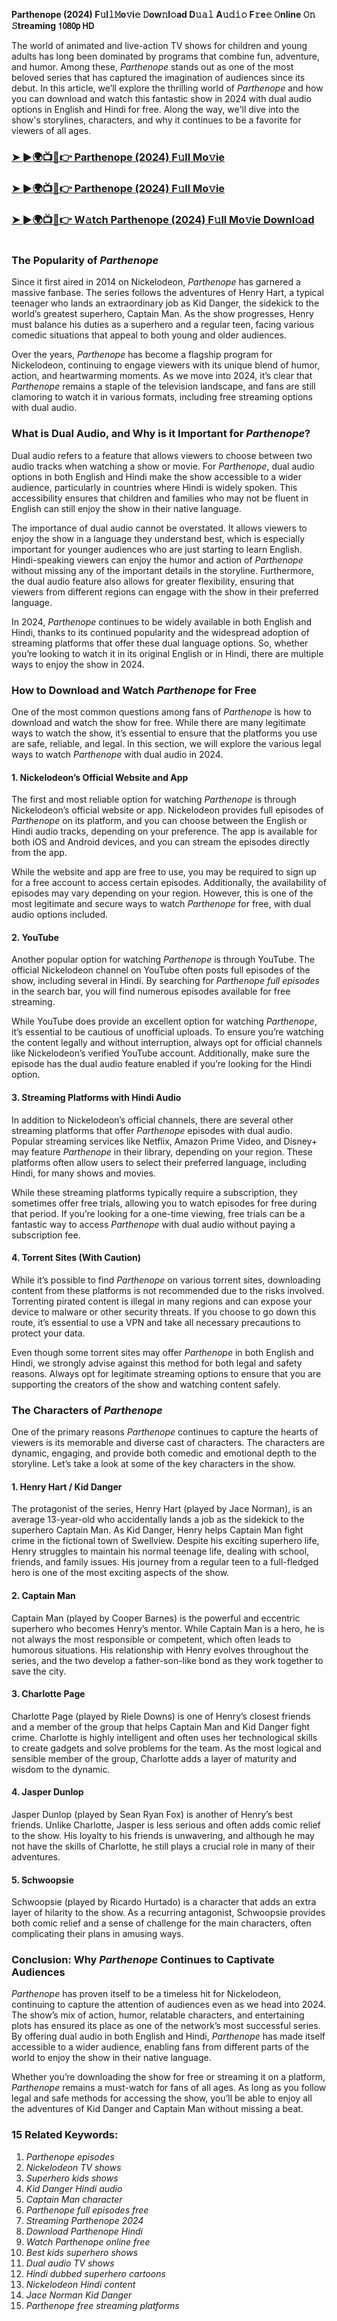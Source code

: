 ****Parthenope (2024) F𝚞l𝚕𝙼o𝚟i𝚎 𝙳ow𝚗l𝚘ad D𝚞𝚊𝚕 A𝚞𝚍𝚒𝚘 F𝚛e𝚎 𝙾nline 𝙾𝚗 𝚂treaming 𝟣𝟢𝟪𝟢𝗉 𝖧𝖣****

The world of animated and live-action TV shows for children and young adults has long been dominated by programs that combine fun, adventure, and humor. Among these, *Parthenope* stands out as one of the most beloved series that has captured the imagination of audiences since its debut. In this article, we’ll explore the thrilling world of *Parthenope* and how you can download and watch this fantastic show in 2024 with dual audio options in English and Hindi for free. Along the way, we'll dive into the show's storylines, characters, and why it continues to be a favorite for viewers of all ages.

<h3><a href="https://bit.ly/42LWrEO">➤ ►🌍📺📱👉 Parthenope (2024) F𝚞ll Mo𝚟ie</a></h3>

<h3><a href="https://bit.ly/42LWrEO">➤ ►🌍📺📱👉 Parthenope (2024) F𝚞ll Mo𝚟ie</a></h3>

<h3><a href="https://bit.ly/42LWrEO">➤ ►🌍📺📱👉 W𝚊tch Parthenope (2024) F𝚞ll Mo𝚟ie Downl𝚘ad</a></h3>

<p><a href="https://bit.ly/42LWrEO" rel="nofollow"><img src="https://image.tmdb.org/t/p/original/dHzqWHS51EwhTusir04k33px1WO.jpg" alt="" style="max-width: 100%;"></a></p>

### The Popularity of *Parthenope*

Since it first aired in 2014 on Nickelodeon, *Parthenope* has garnered a massive fanbase. The series follows the adventures of Henry Hart, a typical teenager who lands an extraordinary job as Kid Danger, the sidekick to the world’s greatest superhero, Captain Man. As the show progresses, Henry must balance his duties as a superhero and a regular teen, facing various comedic situations that appeal to both young and older audiences.

Over the years, *Parthenope* has become a flagship program for Nickelodeon, continuing to engage viewers with its unique blend of humor, action, and heartwarming moments. As we move into 2024, it’s clear that *Parthenope* remains a staple of the television landscape, and fans are still clamoring to watch it in various formats, including free streaming options with dual audio.

### What is Dual Audio, and Why is it Important for *Parthenope*?

Dual audio refers to a feature that allows viewers to choose between two audio tracks when watching a show or movie. For *Parthenope*, dual audio options in both English and Hindi make the show accessible to a wider audience, particularly in countries where Hindi is widely spoken. This accessibility ensures that children and families who may not be fluent in English can still enjoy the show in their native language.

The importance of dual audio cannot be overstated. It allows viewers to enjoy the show in a language they understand best, which is especially important for younger audiences who are just starting to learn English. Hindi-speaking viewers can enjoy the humor and action of *Parthenope* without missing any of the important details in the storyline. Furthermore, the dual audio feature also allows for greater flexibility, ensuring that viewers from different regions can engage with the show in their preferred language.

In 2024, *Parthenope* continues to be widely available in both English and Hindi, thanks to its continued popularity and the widespread adoption of streaming platforms that offer these dual language options. So, whether you’re looking to watch it in its original English or in Hindi, there are multiple ways to enjoy the show in 2024.

### How to Download and Watch *Parthenope* for Free

One of the most common questions among fans of *Parthenope* is how to download and watch the show for free. While there are many legitimate ways to watch the show, it’s essential to ensure that the platforms you use are safe, reliable, and legal. In this section, we will explore the various legal ways to watch *Parthenope* with dual audio in 2024.

#### 1. **Nickelodeon’s Official Website and App**

The first and most reliable option for watching *Parthenope* is through Nickelodeon’s official website or app. Nickelodeon provides full episodes of *Parthenope* on its platform, and you can choose between the English or Hindi audio tracks, depending on your preference. The app is available for both iOS and Android devices, and you can stream the episodes directly from the app.

While the website and app are free to use, you may be required to sign up for a free account to access certain episodes. Additionally, the availability of episodes may vary depending on your region. However, this is one of the most legitimate and secure ways to watch *Parthenope* for free, with dual audio options included.

#### 2. **YouTube**

Another popular option for watching *Parthenope* is through YouTube. The official Nickelodeon channel on YouTube often posts full episodes of the show, including several in Hindi. By searching for *Parthenope full episodes* in the search bar, you will find numerous episodes available for free streaming.

While YouTube does provide an excellent option for watching *Parthenope*, it’s essential to be cautious of unofficial uploads. To ensure you’re watching the content legally and without interruption, always opt for official channels like Nickelodeon’s verified YouTube account. Additionally, make sure the episode has the dual audio feature enabled if you’re looking for the Hindi option.

#### 3. **Streaming Platforms with Hindi Audio**

In addition to Nickelodeon’s official channels, there are several other streaming platforms that offer *Parthenope* episodes with dual audio. Popular streaming services like Netflix, Amazon Prime Video, and Disney+ may feature *Parthenope* in their library, depending on your region. These platforms often allow users to select their preferred language, including Hindi, for many shows and movies.

While these streaming platforms typically require a subscription, they sometimes offer free trials, allowing you to watch episodes for free during that period. If you’re looking for a one-time viewing, free trials can be a fantastic way to access *Parthenope* with dual audio without paying a subscription fee.

#### 4. **Torrent Sites (With Caution)**

While it’s possible to find *Parthenope* on various torrent sites, downloading content from these platforms is not recommended due to the risks involved. Torrenting pirated content is illegal in many regions and can expose your device to malware or other security threats. If you choose to go down this route, it’s essential to use a VPN and take all necessary precautions to protect your data.

Even though some torrent sites may offer *Parthenope* in both English and Hindi, we strongly advise against this method for both legal and safety reasons. Always opt for legitimate streaming options to ensure that you are supporting the creators of the show and watching content safely.

### The Characters of *Parthenope*

One of the primary reasons *Parthenope* continues to capture the hearts of viewers is its memorable and diverse cast of characters. The characters are dynamic, engaging, and provide both comedic and emotional depth to the storyline. Let’s take a look at some of the key characters in the show.

#### 1. **Henry Hart / Kid Danger**

The protagonist of the series, Henry Hart (played by Jace Norman), is an average 13-year-old who accidentally lands a job as the sidekick to the superhero Captain Man. As Kid Danger, Henry helps Captain Man fight crime in the fictional town of Swellview. Despite his exciting superhero life, Henry struggles to maintain his normal teenage life, dealing with school, friends, and family issues. His journey from a regular teen to a full-fledged hero is one of the most exciting aspects of the show.

#### 2. **Captain Man**

Captain Man (played by Cooper Barnes) is the powerful and eccentric superhero who becomes Henry’s mentor. While Captain Man is a hero, he is not always the most responsible or competent, which often leads to humorous situations. His relationship with Henry evolves throughout the series, and the two develop a father-son-like bond as they work together to save the city.

#### 3. **Charlotte Page**

Charlotte Page (played by Riele Downs) is one of Henry’s closest friends and a member of the group that helps Captain Man and Kid Danger fight crime. Charlotte is highly intelligent and often uses her technological skills to create gadgets and solve problems for the team. As the most logical and sensible member of the group, Charlotte adds a layer of maturity and wisdom to the dynamic.

#### 4. **Jasper Dunlop**

Jasper Dunlop (played by Sean Ryan Fox) is another of Henry’s best friends. Unlike Charlotte, Jasper is less serious and often adds comic relief to the show. His loyalty to his friends is unwavering, and although he may not have the skills of Charlotte, he still plays a crucial role in many of their adventures.

#### 5. **Schwoopsie**

Schwoopsie (played by Ricardo Hurtado) is a character that adds an extra layer of hilarity to the show. As a recurring antagonist, Schwoopsie provides both comic relief and a sense of challenge for the main characters, often complicating their plans in amusing ways.

### Conclusion: Why *Parthenope* Continues to Captivate Audiences

*Parthenope* has proven itself to be a timeless hit for Nickelodeon, continuing to capture the attention of audiences even as we head into 2024. The show’s mix of action, humor, relatable characters, and entertaining plots has ensured its place as one of the network’s most successful series. By offering dual audio in both English and Hindi, *Parthenope* has made itself accessible to a wider audience, enabling fans from different parts of the world to enjoy the show in their native language.

Whether you’re downloading the show for free or streaming it on a platform, *Parthenope* remains a must-watch for fans of all ages. As long as you follow legal and safe methods for accessing the show, you’ll be able to enjoy all the adventures of Kid Danger and Captain Man without missing a beat.

### 15 Related Keywords:
1. *Parthenope episodes*
2. *Nickelodeon TV shows*
3. *Superhero kids shows*
4. *Kid Danger Hindi audio*
5. *Captain Man character*
6. *Parthenope full episodes free*
7. *Streaming *Parthenope* 2024*
8. *Download *Parthenope* Hindi*
9. *Watch *Parthenope* online free*
10. *Best kids superhero shows*
11. *Dual audio TV shows*
12. *Hindi dubbed superhero cartoons*
13. *Nickelodeon Hindi content*
14. *Jace Norman Kid Danger*
15. *Parthenope free streaming platforms*
